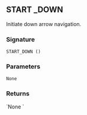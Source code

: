 ## START \_DOWN

Initiate down arrow navigation.


### Signature

`START_DOWN ()`


### Parameters

`None`


### Returns

\`None
\`